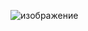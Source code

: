 ![изображение](https://github.com/dddtgffddgg/C_Plus_Labs/assets/115697740/fc885d6d-796e-4eaf-a946-4c4adfda3630)
